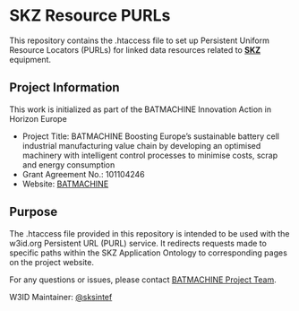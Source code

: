 # SKZ Resource PURLs

This repository contains the .htaccess file to set up Persistent Uniform Resource Locators (PURLs) for linked data resources related to **[SKZ](https://www.SKZ.com/en)** equipment.

## Project Information
This work is initialized as part of the BATMACHINE Innovation Action in Horizon Europe

- Project Title: BATMACHINE Boosting Europe’s sustainable battery cell industrial manufacturing value chain by developing an optimised machinery with intelligent control processes to minimise costs, scrap and energy consumption
- Grant Agreement No.: 101104246
- Website: [BATMACHINE](http://batmachineproject.eu/)

## Purpose

The .htaccess file provided in this repository is intended to be used with the w3id.org Persistent URL (PURL) service. It redirects requests made to specific paths within the SKZ Application Ontology to corresponding pages on the project website.

For any questions or issues, please contact [BATMACHINE Project Team](mailto:sridevi.krishnamurthi@sintef.no).

W3ID Maintainer: [@sksintef](https://github.com/sksintef)

